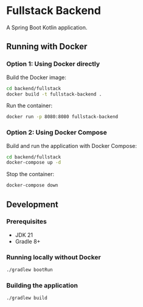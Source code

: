 # Fullstack Backend

A Spring Boot Kotlin application.

## Running with Docker

### Option 1: Using Docker directly

Build the Docker image:
```bash
cd backend/fullstack
docker build -t fullstack-backend .
```

Run the container:
```bash
docker run -p 8080:8080 fullstack-backend
```

### Option 2: Using Docker Compose

Build and run the application with Docker Compose:
```bash
cd backend/fullstack
docker-compose up -d
```

Stop the container:
```bash
docker-compose down
```

## Development

### Prerequisites
- JDK 21
- Gradle 8+

### Running locally without Docker
```bash
./gradlew bootRun
```

### Building the application
```bash
./gradlew build
``` 